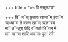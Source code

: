 +++
title = "०५ वि मच्छ्रथाय"

+++
वि᳓ म᳓च् छ्रथाय रशना᳓म् इवा᳓ग  
ऋध्या᳓म ते वरुण खा᳓म् ऋत᳓स्य  
मा᳓ त᳓न्तुश् छेदि व᳓यतो धि᳓यम् मे  
मा᳓ मा᳓त्रा शारि अप᳓सः पुर᳓ र्तोः᳓